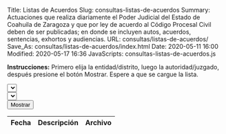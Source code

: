 Title: Listas de Acuerdos
Slug: consultas-listas-de-acuerdos
Summary: Actuaciones que realiza diariamente el Poder Judicial del Estado de Coahuila de Zaragoza y que por ley de acuerdo al Código Procesal Civil deben de ser publicadas; en donde se incluyen autos, acuerdos, sentencias, exhortos y audiencias.
URL: consultas/listas-de-acuerdos/
Save_As: consultas/listas-de-acuerdos/index.html
Date: 2020-05-11 16:00
Modified: 2020-05-17 16:36
JavaScripts: consultas-listas-de-acuerdos.js


**Instrucciones:** Primero elija la entidad/distrito, luego la autoridad/juzgado, después presione el botón Mostrar. Espere a que se cargue la lista.

<div id="elegirListaDeAcuerdos" class="form-row mb-3">
<div class="col"><select id="distritoSelect"></select></div>
<div class="col"><select id="autoridadSelect"></select></div>
<div class="col"><button id="mostrarButton" type="button" class="btn btn-primary">Mostrar</button></div>
</div>

<table id="listaDeAcuerdos" class="table" style="width:100%">
<thead>
<th>Fecha</th>
<th>Descripción</th>
<th>Archivo</th>
</thead>
</table>
